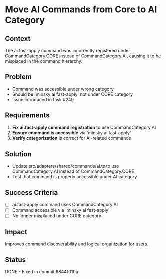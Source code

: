 # Move AI Commands from Core to AI Category

## Context

The ai.fast-apply command was incorrectly registered under CommandCategory.CORE instead of CommandCategory.AI, causing it to be misplaced in the command hierarchy.

## Problem

- Command was accessible under wrong category
- Should be 'minsky ai fast-apply' not under CORE category
- Issue introduced in task #249

## Requirements

1. **Fix ai.fast-apply command registration** to use CommandCategory.AI
2. **Ensure command is accessible** via 'minsky ai fast-apply'
3. **Verify categorization** is correct for AI-related commands

## Solution

- Update src/adapters/shared/commands/ai.ts to use CommandCategory.AI instead of CommandCategory.CORE
- Test that command is properly accessible under AI category

## Success Criteria

- [ ] ai.fast-apply command uses CommandCategory.AI
- [ ] Command accessible via 'minsky ai fast-apply'
- [ ] No longer misplaced under CORE category

## Impact

Improves command discoverability and logical organization for users.

## Status

DONE - Fixed in commit 6844f010a
